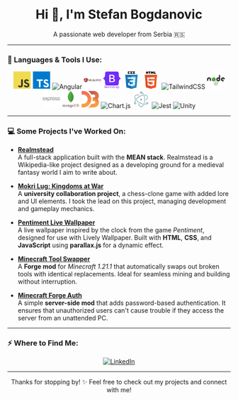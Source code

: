 <h1 align="center">Hi 👋, I'm Stefan Bogdanovic</h1>
<p align="center">A passionate web developer from Serbia 🇷🇸</p>

---

### 🚀 Languages & Tools I Use:
<p align="center">
  <img src="https://raw.githubusercontent.com/devicons/devicon/master/icons/javascript/javascript-original.svg" alt="JavaScript" width="40" height="40"/>
  <img src="https://raw.githubusercontent.com/devicons/devicon/master/icons/typescript/typescript-original.svg" alt="TypeScript" width="40" height="40"/>
  <img src="https://angular.io/assets/images/logos/angular/angular.svg" alt="Angular" width="40" height="40"/>
  <img src="https://raw.githubusercontent.com/devicons/devicon/master/icons/angularjs/angularjs-original-wordmark.svg" alt="AngularJS" width="40" height="40"/>
  <img src="https://raw.githubusercontent.com/devicons/devicon/master/icons/bootstrap/bootstrap-plain-wordmark.svg" alt="Bootstrap" width="40" height="40"/>
  <img src="https://raw.githubusercontent.com/devicons/devicon/master/icons/css3/css3-original-wordmark.svg" alt="CSS3" width="40" height="40"/>
  <img src="https://raw.githubusercontent.com/devicons/devicon/master/icons/html5/html5-original-wordmark.svg" alt="HTML5" width="40" height="40"/>
  <img src="https://www.vectorlogo.zone/logos/tailwindcss/tailwindcss-icon.svg" alt="TailwindCSS" width="40" height="40"/>
  <img src="https://raw.githubusercontent.com/devicons/devicon/master/icons/nodejs/nodejs-original-wordmark.svg" alt="Node.js" width="40" height="40"/>
  <img src="https://raw.githubusercontent.com/devicons/devicon/master/icons/express/express-original-wordmark.svg" alt="Express.js" width="40" height="40"/>
  <img src="https://raw.githubusercontent.com/devicons/devicon/master/icons/mongodb/mongodb-original-wordmark.svg" alt="MongoDB" width="40" height="40"/>
  <img src="https://raw.githubusercontent.com/devicons/devicon/master/icons/d3js/d3js-original.svg" alt="D3.js" width="40" height="40"/>
  <img src="https://www.chartjs.org/media/logo-title.svg" alt="Chart.js" width="40" height="40"/>
  <img src="https://raw.githubusercontent.com/devicons/devicon/master/icons/electron/electron-original.svg" alt="Electron" width="40" height="40"/>
  <img src="https://www.vectorlogo.zone/logos/jestjsio/jestjsio-icon.svg" alt="Jest" width="40" height="40"/>
  <img src="https://www.vectorlogo.zone/logos/unity3d/unity3d-icon.svg" alt="Unity" width="40" height="40"/>
</p>

---

### 💻 Some Projects I've Worked On:

- **[Realmstead](https://github.com/stefanbogdanov1c/realmstead)**  
  A full-stack application built with the **MEAN stack**. Realmstead is a Wikipedia-like project designed as a developing ground for a medieval fantasy world I aim to write about.

- **[Mokri Lug: Kingdoms at War](https://github.com/stefanbogdanov1c/Mokri-Lug-Kingdoms-at-War)**  
  A **university collaboration project**, a chess-clone game with added lore and UI elements. I took the lead on this project, managing development and gameplay mechanics.

- **[Pentiment Live Wallpaper](https://github.com/stefanbogdanov2c/pentiment-live-wallpaper)**  
  A live wallpaper inspired by the clock from the game *Pentiment*, designed for use with Lively Wallpaper. Built with **HTML**, **CSS**, and **JavaScript** using **parallax.js** for a dynamic effect.

- **[Minecraft Tool Swapper](https://github.com/stefanbogdanov2c/minecraft-forge-tool-swapper)**  
  A **Forge mod** for *Minecraft 1.21.1* that automatically swaps out broken tools with identical replacements. Ideal for seamless mining and building without interruption.

- **[Minecraft Forge Auth](https://github.com/stefanbogdanov2c/minecraft-forge-auth)**  
  A simple **server-side mod** that adds password-based authentication. It ensures that unauthorized users can't cause trouble if they access the server from an unattended PC.

---

### ⚡️ Where to Find Me:
<p align="center">
  <a href="https://linkedin.com/in/stefanbogdanov1c" target="_blank">
    <img src="https://raw.githubusercontent.com/rahuldkjain/github-profile-readme-generator/master/src/images/icons/Social/linked-in-alt.svg" alt="LinkedIn" width="40" height="40"/>
  </a>
</p>

---

<p align="center">
  Thanks for stopping by! ✨ Feel free to check out my projects and connect with me!
</p>
